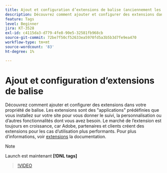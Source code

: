 ```yaml
---
title: Ajout et configuration d’extensions de balise (anciennement les extensions de Launch)
description: Découvrez comment ajouter et configurer des extensions dans votre propriété de balise.
feature: Tags
level: Beginner
jira: KT-3528
exl-id: c4115da3-d779-4fe8-90e5-32581fb968cb
source-git-commit: 72be7f50cf52633ea5970fd5a3b5b3d7fe9ea470
workflow-type: tm+mt
source-wordcount: '83'
ht-degree: 1%

---
```


# Ajout et configuration d’extensions de balise

Découvrez comment ajouter et configurer des extensions dans votre propriété de balise. Les extensions sont des &quot;applications&quot; prédéfinies que vous installez sur votre site pour vous donner le suivi, la personnalisation ou d’autres fonctionnalités dont vous avez besoin. Le marché de l’extension est toujours en croissance, car Adobe, partenaires et clients créent des extensions pour les cas d’utilisation plus performants. Pour plus d’informations, voir [extensions](https://experienceleague.adobe.com/docs/experience-platform/tags/ui/extensions/overview.html?lang=fr) la documentation.

>[!NOTE]
>
> Launch est maintenant **[!DNL tags]**

>[!VIDEO](https://video.tv.adobe.com/v/28732/?learn=on)
